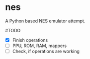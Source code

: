 # nes
A Python based NES emulator attempt.

#TODO
- [x] Finish operations
- [ ] PPU, ROM, RAM, mappers
- [ ] Check, if operations are working
